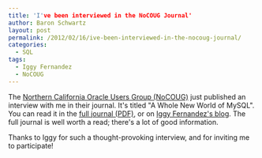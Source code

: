 ```yaml
---
title: 'I've been interviewed in the NoCOUG Journal'
author: Baron Schwartz
layout: post
permalink: /2012/02/16/ive-been-interviewed-in-the-nocoug-journal/
categories:
  - SQL
tags:
  - Iggy Fernandez
  - NoCOUG
---
```

The [Northern California Oracle Users Group (NoCOUG)][1] just published an interview with me in their journal. It's titled "A Whole New World of MySQL". You can read it in the [full journal (PDF)][2], or on [Iggy Fernandez's blog][3]. The full journal is well worth a read; there's a lot of good information.

Thanks to Iggy for such a thought-provoking interview, and for inviting me to participate!

 [1]: http://www.nocoug.org/
 [2]: http://www.nocoug.org/Journal/NoCOUG_Journal_201202.pdf
 [3]: http://iggyfernandez.wordpress.com/2012/02/16/a-whole-new-world-of-mysql/

